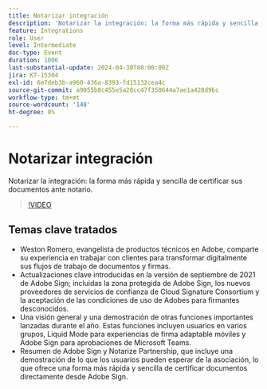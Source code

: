 ```yaml
---
title: Notarizar integración
description: 'Notarizar la integración: la forma más rápida y sencilla de certificar sus documentos ante notario.'
feature: Integrations
role: User
level: Intermediate
doc-type: Event
duration: 1006
last-substantial-update: 2024-04-30T00:00:00Z
jira: KT-15304
exl-id: 6e7deb3b-a960-436a-8393-fd15132cea4c
source-git-commit: a9055b8c455e5a28cc47f350644a7ae1a428d9bc
workflow-type: tm+mt
source-wordcount: '148'
ht-degree: 0%

---
```


# Notarizar integración

Notarizar la integración: la forma más rápida y sencilla de certificar sus documentos ante notario.

>[!VIDEO](https://video.tv.adobe.com/v/3428195/?learn=on)

## Temas clave tratados

* Weston Romero, evangelista de productos técnicos en Adobe, comparte su experiencia en trabajar con clientes para transformar digitalmente sus flujos de trabajo de documentos y firmas.
* Actualizaciones clave introducidas en la versión de septiembre de 2021 de Adobe Sign; incluidas la zona protegida de Adobe Sign, los nuevos proveedores de servicios de confianza de Cloud Signature Consortium y la aceptación de las condiciones de uso de Adobes para firmantes desconocidos.
* Una visión general y una demostración de otras funciones importantes lanzadas durante el año. Estas funciones incluyen usuarios en varios grupos, Liquid Mode para experiencias de firma adaptable móviles y Adobe Sign para aprobaciones de Microsoft Teams.
* Resumen de Adobe Sign y Notarize Partnership, que incluye una demostración de lo que los usuarios pueden esperar de la asociación, lo que ofrece una forma más rápida y sencilla de certificar documentos directamente desde Adobe Sign.
